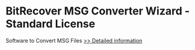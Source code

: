 # BitRecover MSG Converter Wizard - Standard License
Software to Convert MSG Files
[>> Detailed information](https://secure.shareit.com/shareit/product.html?productid=300849877&affiliateid=200057808)
